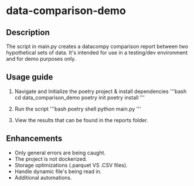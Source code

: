 # data-comparison-demo

## Description

The script in main.py creates a datacompy comparison report between two hypothetical sets of data. It's intended for use in a testing/dev environment and for demo purposes only. 

## Usage guide

1. Navigate and Initialize the poetry project & install dependencies
'''bash
cd data_comparison_demo
poetry init
poetry install
'''

3. Run the script 
'''bash
poetry shell
python main.py
''' 

4. View the results that can be found in the reports folder.

## Enhancements
- Only general errors are being caught.
- The project is not dockerized.
- Storage optimizations (.parquet VS .CSV files). 
- Handle dynamic file's being read in.
- Additional automations.
